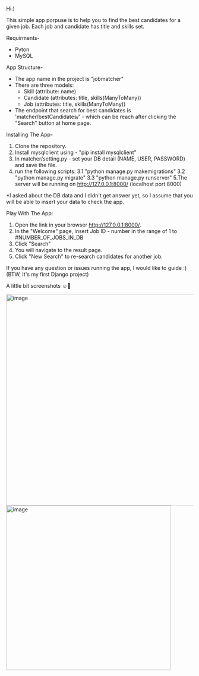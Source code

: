 Hi:) 

This simple app porpuse is to help you to find the best candidates for a given job.
Each job and candidate has title and skills set.


Requirments-
- Pyton 
- MySQL 

App Structure- 
- The app name in the project is "jobmatcher"
- There are three models:
  - Skill (attribute: name) 
  - Candidate (attributes: title, skills(ManyToMany))
  - Job (attributes: title, skills(ManyToMany))
- The endpoint that search for best candidates is 'matcher/bestCandidates/' - which can be reach after clicking the "Search" button at home page.

Installing The App-

1. Clone the repository.
2. Install mysqlclient using - "pip install mysqlclient"
3. In matcher/setting.py - set your DB detail (NAME, USER, PASSWORD) and save the file.
4. run the following scripts:
  3.1 "python manage.py makemigrations"
  3.2 "python manage.py migrate"
  3.3 "python manage.py runserver"
5.The server will be running on http://127.0.0.1:8000/ (localhost port 8000)

*I asked about the DB data and I didn't get answer yet, so I assume that you will be able to insert your data to check the app.

Play With The App:

1. Open the link in your browser http://127.0.0.1:8000/.
2. In the "Welcome" page, insert Job ID - number in the range of 1 to #NUMBER_OF_JOBS_IN_DB 
3. Click "Search" 
4. You will navigate to the result page. 
5. Click "New Search" to re-search candidates for another job.

If you have any question or issues running the app, I would like to guide :) 
(BTW, It's my first Django project)


A little bit screenshots ☺️🎉

<img width="569" alt="image" src="https://user-images.githubusercontent.com/62885985/170815785-afdafaae-c8b6-40a7-b521-1e7097e1ed8f.png">


<img width="443" alt="image" src="https://user-images.githubusercontent.com/62885985/170815795-4ee39583-e300-4a78-8173-2b296e77bb7a.png">

